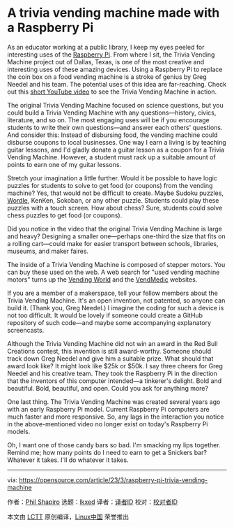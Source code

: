 [#]: subject: "A trivia vending machine made with a Raspberry Pi"
[#]: via: "https://opensource.com/article/23/3/raspberry-pi-trivia-vending-machine"
[#]: author: "Phil Shapiro https://opensource.com/users/pshapiro"
[#]: collector: "lkxed"
[#]: translator: " "
[#]: reviewer: " "
[#]: publisher: " "
[#]: url: " "

A trivia vending machine made with a Raspberry Pi
======

As an educator working at a public library, I keep my eyes peeled for interesting uses of the [Raspberry Pi][1]. From where I sit, the Trivia Vending Machine project out of Dallas, Texas, is one of the most creative and interesting uses of these amazing devices. Using a Raspberry Pi to replace the coin box on a food vending machine is a stroke of genius by Greg Needel and his team. The potential uses of this idea are far-reaching. Check out this [short YouTube video][2] to see the Trivia Vending Machine in action.

The original Trivia Vending Machine focused on science questions, but you could build a Trivia Vending Machine with any questions—history, civics, literature, and so on. The most engaging uses will be if you encourage students to write their own questions—and answer each others' questions. And consider this: Instead of disbursing food, the vending machine could disburse coupons to local businesses. One way I earn a living is by teaching guitar lessons, and I'd gladly donate a guitar lesson as a coupon for a Trivia Vending Machine. However, a student must rack up a suitable amount of points to earn one of my guitar lessons.

Stretch your imagination a little further. Would it be possible to have logic puzzles for students to solve to get food (or coupons) from the vending machine? Yes, that would not be difficult to create. Maybe Sudoku puzzles, [Wordle][3], KenKen, Sokoban, or any other puzzle. Students could play these puzzles with a touch screen. How about chess? Sure, students could solve chess puzzles to get food (or coupons).

Did you notice in the video that the original Trivia Vending Machine is large and heavy? Designing a smaller one—perhaps one-third the size that fits on a rolling cart—could make for easier transport between schools, libraries, museums, and maker faires.

The inside of a Trivia Vending Machine is composed of stepper motors. You can buy these used on the web. A web search for "used vending machine motors" turns up the [Vending World][4] and the [VendMedic][5] websites.

If you are a member of a makerspace, tell your fellow members about the Trivia Vending Machine. It's an open invention, not patented, so anyone can build it. (Thank you, Greg Needel.) I imagine the coding for such a device is not too difficult. It would be lovely if someone could create a GitHub repository of such code—and maybe some accompanying explanatory screencasts.

Although the Trivia Vending Machine did not win an award in the Red Bull Creations contest, this invention is still award-worthy. Someone should track down Greg Needel and give him a suitable prize. What should that award look like? It might look like $25k or $50k. I say three cheers for Greg Needel and his creative team. They took the Raspberry Pi in the direction that the inventors of this computer intended—a tinkerer's delight. Bold and beautiful. Bold, beautiful, and open. Could you ask for anything more?

One last thing. The Trivia Vending Machine was created several years ago with an early Raspberry Pi model. Current Raspberry Pi computers are much faster and more responsive. So, any lags in the interaction you notice in the above-mentioned video no longer exist on today's Raspberry Pi models.

Oh, I want one of those candy bars so bad. I'm smacking my lips together. Remind me; how many points do I need to earn to get a Snickers bar? Whatever it takes. I'll do whatever it takes.

--------------------------------------------------------------------------------

via: https://opensource.com/article/23/3/raspberry-pi-trivia-vending-machine

作者：[Phil Shapiro][a]
选题：[lkxed][b]
译者：[译者ID](https://github.com/译者ID)
校对：[校对者ID](https://github.com/校对者ID)

本文由 [LCTT](https://github.com/LCTT/TranslateProject) 原创编译，[Linux中国](https://linux.cn/) 荣誉推出

[a]: https://opensource.com/users/pshapiro
[b]: https://github.com/lkxed/
[1]: https://opensource.com/resources/raspberry-pi
[2]: https://www.youtube.com/watch?v=pDOhk-YAhys
[3]: https://opensource.com/article/22/1/word-game-linux-command-line
[4]: https://vendingworld.com/small-vending-parts/vending-machine-motors-small-parts
[5]: https://www.vendmedic.com/product-category/vending-parts/vend-motors/